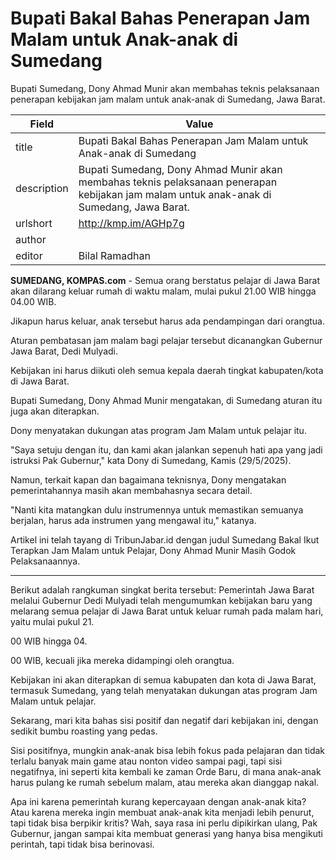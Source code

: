 # Bupati Bakal Bahas Penerapan Jam Malam untuk Anak-anak di Sumedang

Bupati Sumedang, Dony Ahmad Munir akan membahas teknis pelaksanaan penerapan kebijakan jam malam untuk anak-anak di Sumedang, Jawa Barat.

| Field       | Value                                                       |
|-------------|-------------------------------------------------------------|
| title       | Bupati Bakal Bahas Penerapan Jam Malam untuk Anak-anak di Sumedang |
| description | Bupati Sumedang, Dony Ahmad Munir akan membahas teknis pelaksanaan penerapan kebijakan jam malam untuk anak-anak di Sumedang, Jawa Barat. |
| urlshort    | http://kmp.im/AGHp7g |
| author      |  |
| editor      | Bilal Ramadhan |

**SUMEDANG, KOMPAS.com** - Semua orang berstatus pelajar di Jawa Barat akan dilarang keluar rumah di waktu malam, mulai pukul 21.00 WIB hingga 04.00 WIB.

Jikapun harus keluar, anak tersebut harus ada pendampingan dari orangtua.

Aturan pembatasan jam malam bagi pelajar tersebut dicanangkan Gubernur Jawa Barat, Dedi Mulyadi.

Kebijakan ini harus diikuti oleh semua kepala daerah tingkat kabupaten/kota di Jawa Barat.

Bupati Sumedang, Dony Ahmad Munir mengatakan, di Sumedang aturan itu juga akan diterapkan.

Dony menyatakan dukungan atas program Jam Malam untuk pelajar itu.

\"Saya setuju dengan itu, dan kami akan jalankan sepenuh hati apa yang jadi istruksi Pak Gubernur,\" kata Dony di Sumedang, Kamis (29/5/2025).

Namun, terkait kapan dan bagaimana teknisnya, Dony mengatakan pemerintahannya masih akan membahasnya secara detail.

\"Nanti kita matangkan dulu instrumennya untuk memastikan semuanya berjalan, harus ada instrumen yang mengawal itu,\" katanya.

Artikel ini telah tayang di TribunJabar.id dengan judul Sumedang Bakal Ikut Terapkan Jam Malam untuk Pelajar, Dony Ahmad Munir Masih Godok Pelaksanaannya.

---
Berikut adalah rangkuman singkat berita tersebut: Pemerintah Jawa Barat melalui Gubernur Dedi Mulyadi telah mengumumkan kebijakan baru yang melarang semua pelajar di Jawa Barat untuk keluar rumah pada malam hari, yaitu mulai pukul 21.

00 WIB hingga 04.

00 WIB, kecuali jika mereka didampingi oleh orangtua.

 Kebijakan ini akan diterapkan di semua kabupaten dan kota di Jawa Barat, termasuk Sumedang, yang telah menyatakan dukungan atas program Jam Malam untuk pelajar.



Sekarang, mari kita bahas sisi positif dan negatif dari kebijakan ini, dengan sedikit bumbu roasting yang pedas.

 Sisi positifnya, mungkin anak-anak bisa lebih fokus pada pelajaran dan tidak terlalu banyak main game atau nonton video sampai pagi, tapi sisi negatifnya, ini seperti kita kembali ke zaman Orde Baru, di mana anak-anak harus pulang ke rumah sebelum malam, atau mereka akan dianggap nakal.

 Apa ini karena pemerintah kurang kepercayaan dengan anak-anak kita? Atau karena mereka ingin membuat anak-anak kita menjadi lebih penurut, tapi tidak bisa berpikir kritis? Wah, saya rasa ini perlu dipikirkan ulang, Pak Gubernur, jangan sampai kita membuat generasi yang hanya bisa mengikuti perintah, tapi tidak bisa berinovasi.
